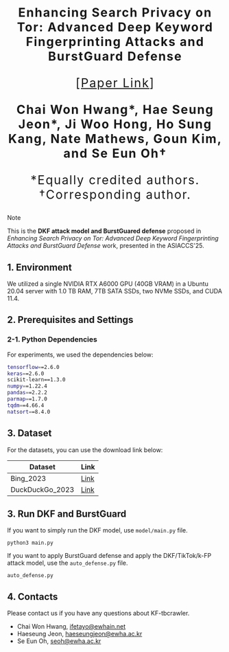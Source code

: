 <h1 align='center' style="text-align:center; font-weight:bold; font-size:2.0em;letter-spacing:2.0px;"> Enhancing Search Privacy on Tor: Advanced Deep Keyword Fingerprinting Attacks and BurstGuard Defense </h1>

<p align='center' style="text-align:center; font-size:2.0em;letter-spacing:2.0px;"> [<a href="https://dl.acm.org/doi/pdf/10.1145/3708821.3733914" target="_blank">Paper Link</a>] </p>

<p align='center' style="text-align:center; font-weight:bold; font-size:2.0em;letter-spacing:2.0px;"> <b> Chai Won Hwang*,  Hae Seung Jeon*, Ji Woo Hong, Ho Sung Kang, Nate Mathews, Goun Kim, and Se Eun Oh† </b> </p>

<p align='center' style="text-align:center; font-size:2.0em;letter-spacing:2.0px;"> *Equally credited authors. †Corresponding author. </p>


> [!NOTE]
> This is the **DKF attack model and BurstGuared defense** proposed in *Enhancing Search Privacy on Tor: Advanced Deep Keyword Fingerprinting Attacks and BurstGuard Defense* work, presented in the ASIACCS'25.


## 1. Environment
We utilized a single NVIDIA RTX A6000 GPU (40GB VRAM) in a Ubuntu 20.04 server with 1.0 TB RAM, 7TB SATA SSDs, two NVMe SSDs, and CUDA 11.4.

## 2. Prerequisites and Settings

### 2-1. Python Dependencies

For experiments, we used the dependencies below:
```bash
tensorflow==2.6.0
keras==2.6.0
scikit-learn==1.3.0
numpy==1.22.4
pandas==2.2.2
parmap==1.7.0
tqdm==4.66.4
natsort==8.4.0
```

## 3. Dataset

For the datasets, you can use the download link below:

| Dataset | Link |
|-----|-----|
| Bing_2023 | [Link](https://drive.google.com/file/d/1jdk2rk9Wf8pkDa3JGj5JjXl6XQOqZWKl/view?usp=share_link) |
| DuckDuckGo_2023 | [Link](https://drive.google.com/file/d/12V6y-Ybr5Owht6uEo6rzqekOBziEeswo/view?usp=sharing) |


## 3. Run DKF and BurstGuard

If you want to simply run the DKF model, use `model/main.py` file.

```python3
python3 main.py
```

If you want to apply BurstGuard defense and apply the DKF/TikTok/k-FP attack model, use the `auto_defense.py` file.

```python3
auto_defense.py
```


## 4. Contacts
Please contact us if you have any questions about KF-tbcrawler.

- Chai Won Hwang, ifetayo@ewhain.net
- Haeseung Jeon, haeseungjeon@ewha.ac.kr
- Se Eun Oh, seoh@ewha.ac.kr
